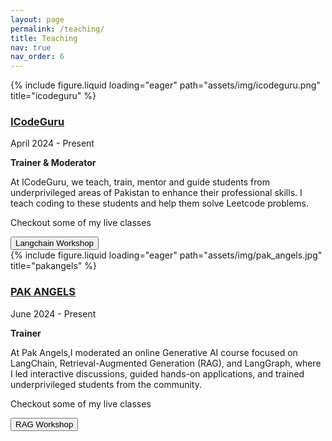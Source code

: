 ```yaml
---
layout: page
permalink: /teaching/
title: Teaching
nav: true
nav_order: 6
---
```

<div class="project0">
    <div class="image-container0">
        {% include figure.liquid loading="eager" path="assets/img/icodeguru.png" title="icodeguru" %}
    </div>
    <div class="project-details0">
        <div class="heading">
        <h3><a href="https://icode.guru/">ICodeGuru</a></h3>
        <span class="timeline">April 2024 - Present</span>
        </div>
        <p><strong>Trainer & Moderator</strong></p>
        <p>At ICodeGuru, we teach, train, mentor and guide students from underprivileged areas of Pakistan to enhance their professional skills. I teach coding to these students and help them solve Leetcode problems.</p>
        <p>Checkout some of my live classes</p>
        <a href="https://www.facebook.com/iCodeguru/videos/827891879496385"><button>Langchain Workshop</button></a>
    </div>
</div>

<div class="project0">
    <div class="image-container0">
        {% include figure.liquid loading="eager" path="assets/img/pak_angels.jpg" title="pakangels" %}
    </div>
    <div class="project-details0">
        <div class="heading">
        <h3><a href="https://aspirepk.org/pak-angels/">PAK ANGELS</a></h3>
        <span class="timeline">June 2024 - Present</span>
        </div>
        <p><strong>Trainer</strong></p>
        <p>At Pak Angels,I moderated an online Generative AI course focused on LangChain, Retrieval-Augmented Generation (RAG), and LangGraph, where I led interactive discussions, guided hands-on applications, and trained underprivileged students from the community.</p>
        <p>Checkout some of my live classes</p>
        <a href="https://www.youtube.com/watch?v=rq-DvpERDU4"><button>RAG Workshop</button></a>
    </div>
</div>
